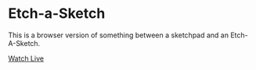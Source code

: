 # Etch-a-Sketch
This is a browser version of something between a sketchpad and an Etch-A-Sketch.

[Watch Live](https://sabasako.github.io/Etch-a-Sketch/ "Live Demo")
